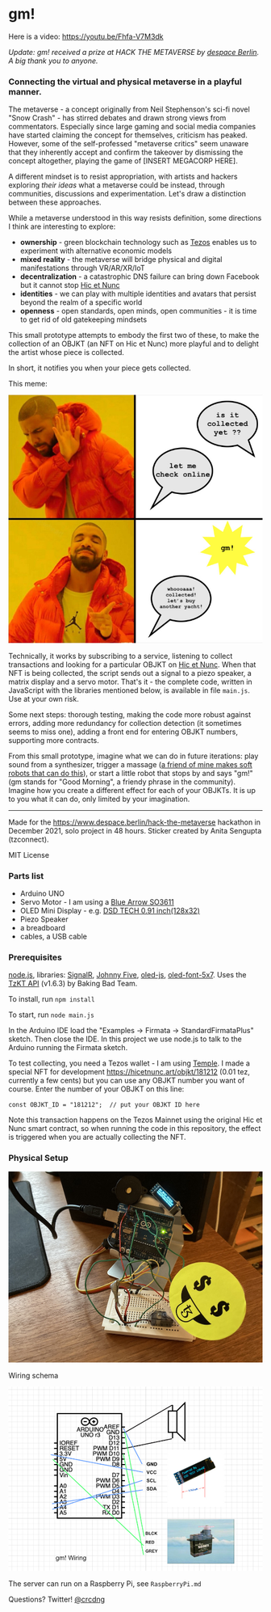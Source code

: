 # gm!

Here is a video:
https://youtu.be/Fhfa-V7M3dk


*Update: gm! received a prize at HACK THE METAVERSE by [despace Berlin](https://www.despace.berlin/). A big thank you to anyone.*

### Connecting the virtual and physical metaverse in a playful manner.

The metaverse - a concept originally from Neil Stephenson's sci-fi novel "Snow Crash" - has stirred debates and drawn strong views from commentators. Especially since large gaming and social media companies have started claiming the concept for themselves, criticism has peaked. However, some of the self-professed "metaverse critics" seem unaware that they inherently accept and confirm the takeover by dismissing the concept altogether, playing the game of [INSERT MEGACORP HERE]. 

A different mindset is to resist appropriation, with artists and hackers exploring *their ideas* what a metaverse could be instead, through communities, discussions and experimentation. Let's draw a distinction between these approaches. 

While a metaverse understood in this way resists definition, some directions I think are interesting to explore:
   
* **ownership** - green blockchain technology such as [Tezos](https://tezos.com/) enables us to experiment with alternative economic models 
* **mixed reality** - the metaverse will bridge physical and digital manifestations through VR/AR/XR/IoT 
* **decentralization** - a catastrophic DNS failure can bring down Facebook but it cannot stop [Hic et Nunc](https://github.com/i3games/hen-timeline/blob/main/timeline.md)
* **identities** - we can play with multiple identities and avatars that persist beyond the realm of a specific world 
* **openness** - open standards, open minds, open communities - it is time to get rid of old gatekeeping mindsets

This small prototype attempts to embody the first two of these, to make the collection of an OBJKT (an NFT on Hic et Nunc) more playful and to delight the artist whose piece is collected. 

In short, it notifies you when your piece gets collected. 

This meme:

![](assets/meme.jpg)

Technically, it works by subscribing to a service, listening to collect transactions and looking for a particular OBJKT on [Hic et Nunc](https://hicetnunc.art/). When that NFT is being collected, the script sends out a signal to a piezo speaker, a matrix display and a servo motor. That's it - the complete code, written in JavaScript with the libraries mentioned below, is available in file `main.js`. Use at your own risk.

Some next steps: thorough testing, making the code more robust against errors, adding more redundancy for collection detection (it sometimes seems to miss one), adding a front end for entering OBJKT numbers, supporting more contracts.    

From this small prototype, imagine what we can do in future iterations: play sound from a synthesizer, trigger a massage ([a friend of mine makes soft robots that can do this](https://feuetbois.net/)), or start a little robot that stops by and says "gm!" (gm stands for "Good Morning", a friendy phrase in the community). Imagine how you create a different effect for each of your OBJKTs. It is up to you what it can do, only limited by your imagination.  

---

Made for the https://www.despace.berlin/hack-the-metaverse hackathon in December 2021, solo project in 48 hours. 
Sticker created by Anita Sengupta (tzconnect).

MIT License 

### Parts list

* Arduino UNO 
* Servo Motor - I am using a [Blue Arrow SO3611](https://servodatabase.com/servo/blue-arrow/s03611)
* OLED Mini Display - e.g. [DSD TECH 0.91 inch(128x32)](http://www.dsdtech-global.com/2018/05/iic-oled-lcd-u8glib.html) 
* Piezo Speaker
* a breadboard
* cables, a USB cable

### Prerequisites

[node.js](https://nodejs.org/en/), libraries: [SignalR](https://www.npmjs.com/package/@microsoft/signalr), [Johnny Five](http://johnny-five.io/), [oled-js](https://github.com/noopkat/oled-js), [oled-font-5x7](https://github.com/noopkat/oled-font-5x7). Uses the [TzKT API](https://api.tzkt.io/) (v1.6.3) by Baking Bad Team.

To install, run 
`npm install`

To start, run
`node main.js`

In the Arduino IDE load the "Examples -> Firmata -> StandardFirmataPlus" sketch. Then close the IDE. In this project we use node.js to talk to the Arduino running the Firmata sketch. 

To test collecting, you need a Tezos wallet - I am using [Temple](https://templewallet.com/). I made a special NFT for development https://hicetnunc.art/objkt/181212 (0.01 tez, currently a few cents) but you can use any OBJKT number you want of course. Enter the number of your OBJKT on this line:

```
const OBJKT_ID = "181212";  // put your OBJKT ID here
```

Note this transaction happens on the Tezos Mainnet using the original Hic et Nunc smart contract, so when running the code in this repository, the effect is triggered when you are actually collecting the NFT.  

### Physical Setup

![](assets/physical_setup.jpg)

Wiring schema

![](assets/arduino_schema.jpg)

The server can run on a Raspberry Pi, see `RaspberryPi.md`

Questions? Twitter! [@crcdng](https://twitter.com/crcdng)

